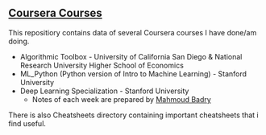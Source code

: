 ## <ins>Coursera Courses</ins>

This repositiory contains data of several Coursera courses I have done/am doing.

* Algorithmic Toolbox - University of California San Diego & National Research University Higher School of Economics
* ML_Python (Python version of Intro to Machine Learning) - Stanford University
* Deep Learning Specialization - Stanford University
    * Notes of each week are prepared by [Mahmoud Badry](https://github.com/mbadry1)

There is also Cheatsheets directory containing important cheatsheets that i find useful.